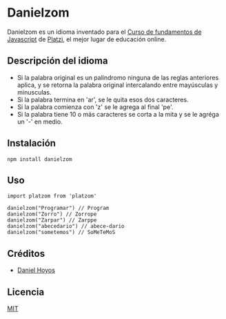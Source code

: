 # Danielzom

Danielzom es un idioma inventado para el [Curso de fundamentos de Javascript](https://platzi.com/js) de [Platzi](https://platzi.com), el mejor lugar de educación online.

##  Descripción del idioma

- Si la palabra original es un palíndromo ninguna de las reglas anteriores aplica, y se retorna la palabra original intercalando entre mayúsculas y minusculas.
- Si la palabra termina en 'ar', se le quita esos dos caracteres.
- Si la palabra comienza con 'z' se le agrega al final 'pe'.
- Si la palabra tiene 10 o más caracteres se corta a la mita y se le agréga un '-' en medio.

## Instalación
```
npm install danielzom
```

## Uso
```
import platzom from 'platzom'

danielzom("Programar") // Program
danielzom("Zorro") // Zorrope
danielzom("Zarpar") // Zarppe
danielzom("abecedario") // abece-dario
danielzom("sometemos") // SoMeTeMoS
```

## Créditos

- [Daniel Hoyos](http://twitter.com/danielhoyosdev)

## Licencia

[MIT](https://opensource.org/licenses/MIT)


